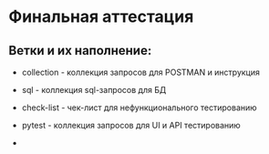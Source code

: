 # Финальная аттестация


## Ветки и их наполнение:
- collection - коллекция запросов для POSTMAN и инструкция
- sql - коллекция sql-запросов  для БД
- check-list - чек-лист для нефункционального тестированию
- pytest - коллекция запросов для UI и API тестированию

- 

